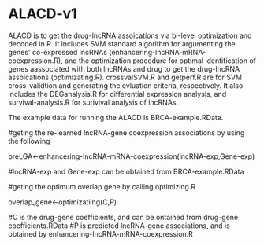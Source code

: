 # ALACD-v1
ALACD is to get the drug-lncRNA assoications via bi-level optimization and decoded in R.
It includes SVM standard algorithm for argumenting the genes' co-expressed lncRNAs (enhancering-lncRNA-mRNA-coexpression.R), and the 
optimization procedure for optimal identification of genes aassociated with both lncRNAs and drug to get the drug-lncRNA assoications (optimizating.R).
crossvalSVM.R and getperf.R are for SVM cross-validtion and generating the evluation criteria, respectively.
It also includes the DEGanalysis.R for differential expression analysis, and
survival-analysis.R for surivival analysis of lncRNAs.

The example data for running the ALACD is BRCA-example.RData.

#geting the re-learned lncRNA-gene coexpression associations by using the following

preLGA<-enhancering-lncRNA-mRNA-coexpression(lncRNA-exp,Gene-exp)

#lncRNA-exp and Gene-exp can be obtained from BRCA-example.RData


#geting the optimum overlap gene by calling optimizing.R

overlap_gene<-optimizatiing(C,P)

#C is the drug-gene coefficients, and can be ontained from drug-gene coefficients.RData
#P is predicted lncRNA-gene associations, and is obtained by enhancering-lncRNA-mRNA-coexpression.R

